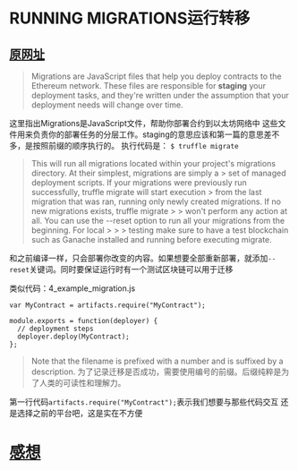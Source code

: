 # RUNNING MIGRATIONS运行转移

## [原网址](https://truffleframework.com/docs/getting_started/migrations)

> Migrations are JavaScript files that help you deploy contracts to the Ethereum network. 
> These files are responsible for **staging** your deployment tasks, 
> and they're written under the assumption that your deployment needs will change over time.

这里指出Migrations是JavaScript文件，帮助你部署合约到以太坊网络中
这些文件用来负责你的部署任务的分层工作。staging的意思应该和第一篇的意思差不多，是按照前缀的顺序执行的。
执行代码是：
`$ truffle migrate`

> This will run all migrations located within your project's migrations directory. At their simplest, migrations are simply a > set of managed deployment scripts. If your migrations were previously run successfully, truffle migrate will start execution > from the last migration that was ran, running only newly created migrations. If no new migrations exists, truffle migrate > > won't perform any action at all. You can use the --reset option to run all your migrations from the beginning. For local > > > testing make sure to have a test blockchain such as Ganache installed and running before executing migrate.

和之前编译一样，只会部署你改变的内容。如果想要全部重新部署，就添加`--reset`关键词。同时要保证运行时有一个测试区块链可以用于迁移

类似代码：4_example_migration.js
```
var MyContract = artifacts.require("MyContract");

module.exports = function(deployer) {
  // deployment steps
  deployer.deploy(MyContract);
};
```
> Note that the filename is prefixed with a number and is suffixed by a description.
为了记录迁移是否成功，需要使用编号的前缀。后缀纯粹是为了人类的可读性和理解力。

第一行代码`artifacts.require("MyContract");`表示我们想要与那些代码交互
还是选择之前的平台吧，这是实在不方便
# [感想](http://bbfdb076.wiz03.com/share/s/2X_r1S09nA3z2p2way2DKAAg3LQ9oh1-3QIP2ONRSp3h-u-1)

